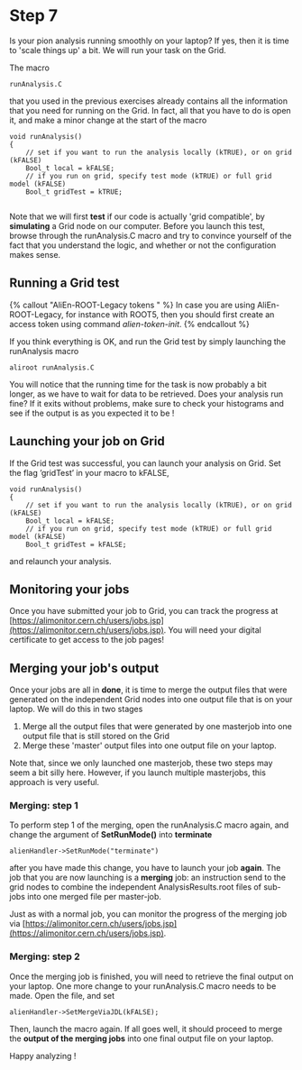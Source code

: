 # Step 7


Is your pion analysis running smoothly on your laptop? If yes, then it is time to 'scale things up' a bit. We will run your task on the Grid. 

The macro
```
runAnalysis.C
```
that you used in the previous exercises already contains all the information that you need for running on the Grid. In fact, all that you have to do is open it, and make a minor change at the start of the macro
```
void runAnalysis()
{
    // set if you want to run the analysis locally (kTRUE), or on grid (kFALSE)
    Bool_t local = kFALSE;
    // if you run on grid, specify test mode (kTRUE) or full grid model (kFALSE)
    Bool_t gridTest = kTRUE;
    
```
Note that we will first **test** if our code is actually 'grid compatible', by **simulating** a Grid node on our computer. Before you launch this test, browse through the runAnalysis.C macro and try to convince yourself of the fact that you understand the logic, and whether or not the configuration makes sense.

## Running a Grid test

{% callout "AliEn-ROOT-Legacy tokens " %}
In case you are using AliEn-ROOT-Legacy, for instance with ROOT5, then you should first create an access token using command _alien-token-init_.
{% endcallout %}


If you think everything is OK, and run the Grid test by simply launching the runAnalysis macro
```
aliroot runAnalysis.C
```

You will notice that the running time for the task is now probably a bit longer, as we have to wait for data to be retrieved. Does your analysis run fine? If it exits without problems, make sure to check your histograms and see if the output is as you expected it to be !

## Launching your job on Grid


If the Grid test was successful, you can launch your analysis on Grid. Set the flag ’gridTest’ in your macro to kFALSE,
```
void runAnalysis()
{
    // set if you want to run the analysis locally (kTRUE), or on grid (kFALSE)
    Bool_t local = kFALSE;
    // if you run on grid, specify test mode (kTRUE) or full grid model (kFALSE)
    Bool_t gridTest = kFALSE;

```
and relaunch your analysis. 

## Monitoring your jobs

Once you have submitted your job to Grid, you can track the progress at [https://alimonitor.cern.ch/users/jobs.jsp](https://alimonitor.cern.ch/users/jobs.jsp). You will need your digital certificate to get access to the job pages!

## Merging your job's output

Once your jobs are all in **done**, it is time to merge the output files that were generated on the independent Grid nodes into one output file that is on your laptop. We will do this in two stages

1. Merge all the output files that were generated by one masterjob into one output file that is still stored on the Grid
2. Merge these 'master' output files into one output file on your laptop. 

Note that, since we only launched one masterjob, these two steps may seem a bit silly here. However, if you launch multiple masterjobs, this approach is very useful. 


### Merging: step 1

To perform step 1 of the merging, open the runAnalysis.C macro again, and change the argument of **SetRunMode()** into **terminate**

```
alienHandler->SetRunMode("terminate")
```
after you have made this change, you have to launch your job **again**. The job that you are now launching is a **merging** job: an instruction send to the grid nodes to combine the independent AnalysisResults.root files of sub-jobs into one merged file per master-job. 

Just as with a normal job, you can monitor the progress of the merging job via [https://alimonitor.cern.ch/users/jobs.jsp](https://alimonitor.cern.ch/users/jobs.jsp). 

### Merging: step 2

Once the merging job is finished, you will need to retrieve the final output on your laptop. One more change to your runAnalysis.C macro needs to be made. Open the file, and set
```
alienHandler->SetMergeViaJDL(kFALSE);
```
Then, launch the macro again. If all goes well, it should proceed to merge the **output of the merging jobs** into one final output file on your laptop. 


Happy analyzing ! 

